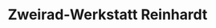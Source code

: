 ---
title: "Zweirad-Werkstatt Reinhardt"
url: /heppenheim/zweirad-werkstatt-reinhardt/
shop: Motorrad
---